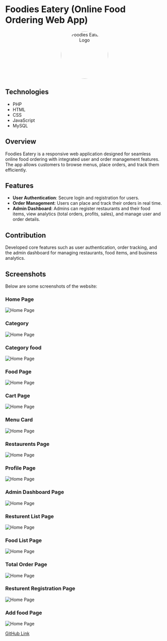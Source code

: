 # Foodies Eatery (Online Food Ordering Web App)

<div align="center">
  <img src="assets/img/logo.jpg" alt="Foodies Eatery Logo" style="border-radius: 50%; width: 150px; height: 150px;">
</div>

## Technologies
- PHP
- HTML
- CSS
- JavaScript
- MySQL

## Overview
Foodies Eatery is a responsive web application designed for seamless online food ordering with integrated user and order management features. The app allows customers to browse menus, place orders, and track them efficiently.

## Features
- **User Authentication**: Secure login and registration for users.
- **Order Management**: Users can place and track their orders in real time.
- **Admin Dashboard**: Admins can register restaurants and their food items, view analytics (total orders, profits, sales), and manage user and order details.

## Contribution
Developed core features such as user authentication, order tracking, and the admin dashboard for managing restaurants, food items, and business analytics.

## Screenshots
Below are some screenshots of the website:

### Home Page
![Home Page](assets/img/Readme_img/home.jpg)

### Category
![Home Page](assets/img/Readme_img/category.jpg)

### Category food
![Home Page](assets/img/Readme_img/category_food.jpg)

### Food Page
![Home Page](assets/img/Readme_img/food.jpg)

### Cart Page
![Home Page](assets/img/Readme_img/cart.jpg)

### Menu Card
![Home Page](assets/img/Readme_img/menu.jpg)

### Restaurents Page
![Home Page](assets/img/Readme_img/Restaurents.jpg)

### Profile Page
![Home Page](assets/img/Readme_img/profile.jpg)

### Admin Dashboard Page
![Home Page](assets/img/Readme_img/dashboard/Dashboard.png)

### Resturent List Page
![Home Page](assets/img/Readme_img/dashboard/restaurent_list.png)

### Food List Page
![Home Page](assets/img/Readme_img/dashboard/Food_list.png)

### Total Order Page
![Home Page](assets/img/Readme_img/dashboard/Total_order.png)

### Resturent Registration Page
![Home Page](assets/img/Readme_img/dashboard/Register%20restaurent.png)

### Add food Page
![Home Page](assets/img/Readme_img/dashboard/Add_food.png)


[GitHub Link](https://github.com/ashique543/Foodies-Eatery)
